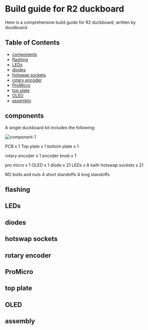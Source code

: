 # Build guide for R2 duckboard

Here is a comprehensive build guide for R2 duckboard, written by doodboard. 

## Table of Contents

* [components](#components)
* [flashing](#flashing)
* [LEDs](#leds)
* [diodes](#diodes)
* [hotswap sockets](#sockets)
* [rotary encoder](#encoder)
* [ProMicro](#promicro)
* [top plate](#top-plate)
* [OLED](#oled)
* [assembly](#assembly)

## components

A single duckboard kit includes the following:

![component-1](https://github.com/doodboard/tutorial/1.jpg)

PCB x 1 
Top plate x 1 
bottom plate x 1 

rotary encoder x 1
encoder knob x 1 

pro micro x 1 
OLED x 1 
diode x 21 
LEDs x 8 
kailh hotswap sockets x 21 

M2 bolts and nuts 
4 short standoffs
4 long standoffs



## flashing

## LEDs

## diodes

## hotswap sockets

## rotary encoder

## ProMicro

## top plate

## OLED

## assembly